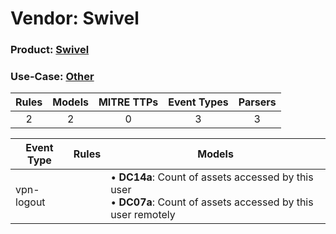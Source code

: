 Vendor: Swivel
==============
### Product: [Swivel](../ds_swivel_swivel.md)
### Use-Case: [Other](../../../../UseCases/uc_other.md)

| Rules | Models | MITRE TTPs | Event Types | Parsers |
|:-----:|:------:|:----------:|:-----------:|:-------:|
|   2   |   2    |     0      |      3      |    3    |

| Event Type | Rules | Models                                                                                                                    |
| ---------- | ----- | ------------------------------------------------------------------------------------------------------------------------- |
| vpn-logout |       |  • <b>DC14a</b>: Count of assets accessed by this user<br> • <b>DC07a</b>: Count of assets accessed by this user remotely |
